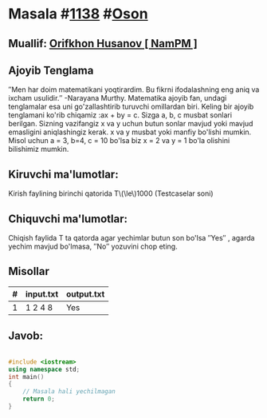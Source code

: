 
<h1>Masala #<a href="https://robocontest.uz/tasks/1138">1138</a> #<a href="https://robocontest.uz/tasks?category=1">Oson</a></h1>
<h2> Muallif: <a href="https://robocontest.uz/profile/orifkhon_namps">Orifkhon Husanov [ NamPM ]</a></h2>
<h2>Ajoyib Tenglama</h2>
<p>″Men har doim matematikani yoqtirardim. Bu fikrni ifodalashning eng aniq va ixcham usulidir.″ -Narayana Murthy.
Matematika ajoyib fan, undagi tenglamalar esa uni go'zallashtirib turuvchi omillardan biri.
Keling bir ajoyib tenglamani ko'rib chiqamiz :ax + by = c.
Sizga a, b, c musbat sonlari berilgan. Sizning vazifangiz x va y uchun butun sonlar mavjud yoki mavjud emasligini aniqlashingiz kerak. x va y musbat yoki manfiy bo'lishi mumkin.
Misol uchun a = 3, b=4, c = 10 bo'lsa biz x = 2 va y = 1 bo'la olishini bilishimiz mumkin.
</p>
<h2>Kiruvchi ma'lumotlar:</h2>
<p>Kirish faylining birinchi qatorida T\(\le\)1000 (Testcaselar soni)</p>
<h2>Chiquvchi ma'lumotlar:</h2>
<p>Chiqish faylida T ta qatorda agar yechimlar butun son bo'lsa ″Yes″ , agarda yechim mavjud bo'lmasa, ″No″ yozuvini chop eting.</p>
<h2>Misollar</h2>
<table>
    <thead>
        <tr>
            <th>#</th>
            <th>input.txt</th>
            <th>output.txt</th>
        </tr>
    </thead>
    <tbody>
            <tr>
                <td>1</td>
                <td>1
2 4 8</td>
                <td>Yes</td>
            </tr>
    </tbody>
    </table>
    
<h2>Javob:</h2>

######
```cpp
#include <iostream>
using namespace std;
int main()
{
    // Masala hali yechilmagan
    return 0;
}
```
